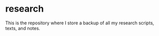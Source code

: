 # research
This is the repository where I store a backup of all my research scripts, texts, and notes.
